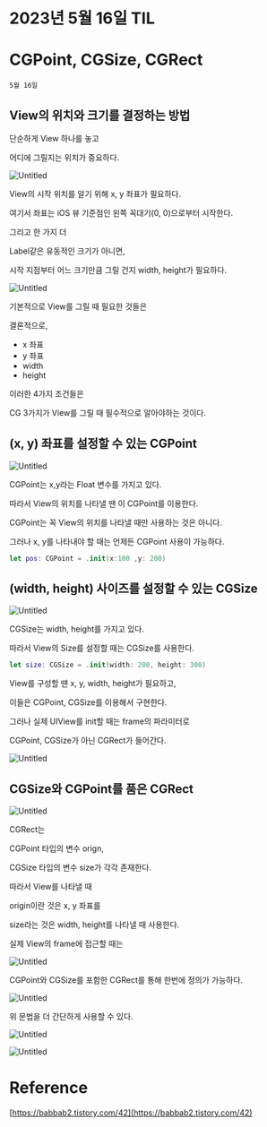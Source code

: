 # 2023년 5월 16일 TIL

# CGPoint, CGSize, CGRect

`5월 16일`

## View의 위치와 크기를 결정하는 방법

단순하게 View 하나를 놓고

어디에 그릴지는 위치가 중요하다.

![Untitled](https://s3-us-west-2.amazonaws.com/secure.notion-static.com/fa1bdfeb-8b5c-4417-8648-ade30ec99663/Untitled.png)

View의 시작 위치를 알기 위해 x, y 좌표가 필요하다.

여기서 좌표는 iOS 뷰 기준점인 왼쪽 꼭대기(0, 0)으로부터 시작한다.

그리고 한 가지 더 

Label같은 유동적인 크기가 아니면,

시작 지점부터 어느 크기만큼 그릴 건지 width, height가 필요하다.

![Untitled](https://s3-us-west-2.amazonaws.com/secure.notion-static.com/cba31ca3-cf87-43f7-b672-a2283d931056/Untitled.png)

기본적으로 View를 그릴 때 필요한 것들은

결론적으로,

- x 좌표
- y 좌표
- width
- height

이러한 4가지 조건들은

CG 3가지가 View를 그릴 때 필수적으로 알아야하는 것이다.

## (x, y) 좌표를 설정할 수 있는 CGPoint

![Untitled](https://s3-us-west-2.amazonaws.com/secure.notion-static.com/b5cf0d75-16a8-466c-a36d-e5201a84f235/Untitled.png)

CGPoint는 x,y라는 Float 변수를 가지고 있다.

따라서 View의 위치를 나타낼 땐 이 CGPoint를 이용한다.

CGPoint는 꼭 View의 위치를 나타낼 때만 사용하는 것은 아니다.

그러나 x, y를 나타내야 할 때는 언제든 CGPoint 사용이 가능하다.

```swift
let pos: CGPoint = .init(x:100 ,y: 200)
```

## (width, height) 사이즈를 설정할 수 있는 CGSize

![Untitled](https://s3-us-west-2.amazonaws.com/secure.notion-static.com/7f6b1919-6d55-4cea-bb99-c5c9db84ac8a/Untitled.png)

CGSize는 width, height를 가지고 있다.

따라서 View의 Size를 설정할 때는 CGSize를 사용한다.

```swift
let size: CGSize = .init(width: 200, height: 300)
```

View를 구성할 땐 x, y, width, height가 필요하고,

이들은 CGPoint, CGSize를 이용해서 구현한다.

그러나 실제 UIView를 init할 때는 frame의 파라미터로

CGPoint, CGSize가 아닌 CGRect가 들어간다.

![Untitled](https://s3-us-west-2.amazonaws.com/secure.notion-static.com/243afd5e-69d6-4d32-97bf-7716b976e75c/Untitled.png)

## CGSize와 CGPoint를 품은 CGRect

![Untitled](https://s3-us-west-2.amazonaws.com/secure.notion-static.com/5db6f7cd-19e8-46e8-b4f5-13460746d402/Untitled.png)

CGRect는 

CGPoint 타입의 변수 orign,

CGSize 타입의 변수 size가 각각 존재한다.

따라서 View를 나타낼 때

origin이란 것은 x, y 좌표를

size라는 것은 width, height를 나타낼 때 사용한다.

실제 View의 frame에 접근할 때는

![Untitled](https://s3-us-west-2.amazonaws.com/secure.notion-static.com/3925f76d-3b49-40f5-a479-919b064ab9b8/Untitled.png)

CGPoint와 CGSize를 포함한 CGRect를 통해 한번에 정의가 가능하다.

![Untitled](https://s3-us-west-2.amazonaws.com/secure.notion-static.com/fdd7c6be-2bdf-46b9-a644-6a6181849874/Untitled.png)

위 문법을 더 간단하게 사용할 수 있다.

![Untitled](https://s3-us-west-2.amazonaws.com/secure.notion-static.com/53011d48-b9a2-407c-95f1-ab2096ffa4af/Untitled.png)

![Untitled](https://s3-us-west-2.amazonaws.com/secure.notion-static.com/c236a094-32f8-4308-a245-0e807127aa92/Untitled.png)

# Reference

[https://babbab2.tistory.com/42](https://babbab2.tistory.com/42)
